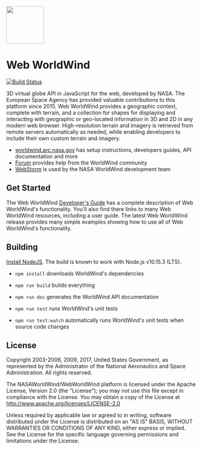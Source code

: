 <img src="https://worldwind.arc.nasa.gov/img/nasa-logo.svg" height="100"/>

# Web WorldWind

[![Build Status](https://travis-ci.org/NASAWorldWind/WebWorldWind.svg?branch=develop)](https://travis-ci.org/NASAWorldWind/WebWorldWind)

3D virtual globe API in JavaScript for the web, developed by NASA. The European Space Agency has provided valuable
contributions to this platform since 2015. Web WorldWind provides a geographic context, complete with terrain, and a
collection for shapes for displaying and interacting with geographic or geo-located information in 3D and 2D in any
modern web browser. High-resolution terrain and imagery is retrieved from remote servers automatically as needed, while
enabling developers to include their own custom terrain and imagery.

- [worldwind.arc.nasa.gov](https://worldwind.arc.nasa.gov) has setup instructions, developers guides, API documentation and more
- [Forum](https://forum.worldwindcentral.com) provides help from the WorldWind community
- [WebStorm](https://www.jetbrains.com/webstorm) is used by the NASA WorldWind development team

## Get Started

The Web WorldWind [Developer's Guide](https://worldwind.arc.nasa.gov/web) has a complete description of Web WorldWind's
functionality. You'll also find there links to many Web WorldWind resources, including a user guide. The latest
Web WorldWind release provides many simple examples showing how to use all of Web WorldWind's functionality.

## Building

[Install NodeJS](https://nodejs.org). The build is known to work with Node.js v10.15.3 (LTS).

- `npm install` downloads WorldWind's dependencies

- `npm run build` builds everything

- `npm run doc` generates the WorldWind API documentation

- `npm run test` runs WorldWind's unit tests

- `npm run test:watch` automatically runs WorldWind's unit tests when source code changes

## License

Copyright 2003-2006, 2009, 2017, United States Government, as represented by the Administrator of the
National Aeronautics and Space Administration. All rights reserved.

The NASAWorldWind/WebWorldWind platform is licensed under the Apache License, Version 2.0 (the "License");
you may not use this file except in compliance with the License.
You may obtain a copy of the License at http://www.apache.org/licenses/LICENSE-2.0

Unless required by applicable law or agreed to in writing, software
distributed under the License is distributed on an "AS IS" BASIS,
WITHOUT WARRANTIES OR CONDITIONS OF ANY KIND, either express or implied.
See the License for the specific language governing permissions and
limitations under the License.